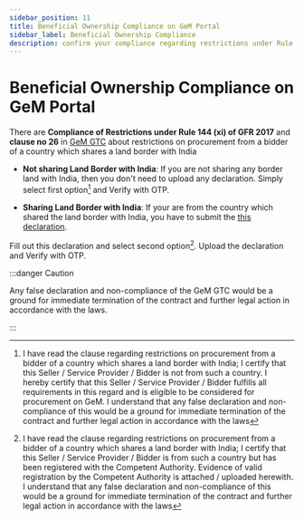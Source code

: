 ```yaml
---
sidebar_position: 11
title: Beneficial Ownership Compliance on GeM Portal
sidebar_label: Beneficial Ownership Compliance
description: confirm your compliance regarding restrictions under Rule 144(xi) of the General Financial Rules (GFR), 2017 on GeM Portal
---
```


# Beneficial Ownership Compliance on GeM Portal
There are **Compliance of Restrictions under Rule 144 (xi) of GFR 2017** and **clause no 26** in [GeM GTC](https://assets-bg.gem.gov.in/resources/pdf/GTC_on_GeM_3.0_v1.14.pdf) about restrictions on procurement from a bidder of a country which shares a land border with India

- **Not sharing Land Border with India**:
If you are not sharing any border land with India, then you don't need to upload any declaration.
Simply select first option[^1] and Verify with OTP.


- **Sharing Land Border with India**:
If your are from the country which shared the land border with India, you have to submit the [this declaration](https://assets-bg.gem.gov.in/resources/pdf/registration-of-bidders-from-countries-which-shares-land-border-with-india.pdf).

Fill out this declaration and select second option[^2].
Upload the declaration and Verify with OTP.

:::danger Caution

Any false declaration and non-compliance of the GeM GTC would be a ground for immediate termination of the contract and further legal action in accordance with the laws.

:::

[^1]: I have read the clause regarding restrictions on procurement from a bidder of a country which shares a land border with India; I certify that this Seller / Service Provider / Bidder is not from such a country. I hereby certify that this Seller / Service Provider / Bidder fulfills all requirements in this regard and is eligible to be considered for procurement on GeM. I understand that any false declaration and non-compliance of this would be a ground for immediate termination of the contract and further legal action in accordance with the laws
[^2]: I have read the clause regarding restrictions on procurement from a bidder of a country which shares a land border with India; I certify that this Seller / Service Provider / Bidder is from such a country but has been registered with the Competent Authority. Evidence of valid registration by the Competent Authority is attached / uploaded herewith. I understand that any false declaration and non-compliance of this would be a ground for immediate termination of the contract and further legal action in accordance with the laws